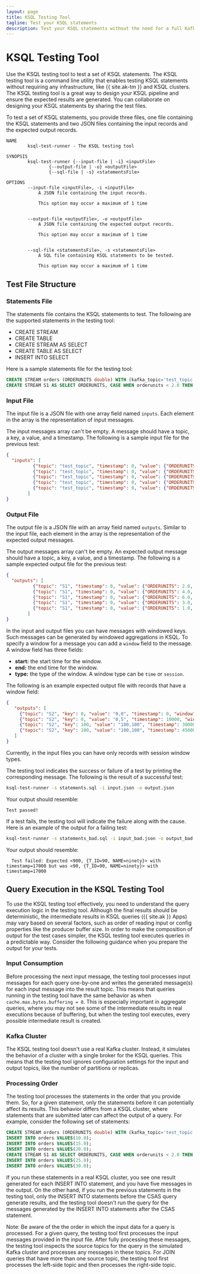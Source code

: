 ```yaml
---
layout: page
title: KSQL Testing Tool
tagline: Test your KSQL statements
description: Test your KSQL statements without the need for a full Kafka cluster
---
```


KSQL Testing Tool
=================

Use the KSQL testing tool to test a set of KSQL statements. The KSQL
testing tool is a command line utility that enables testing KSQL
statements without requiring any infrastructure, like {{ site.ak-tm }}
and KSQL clusters. The KSQL testing tool is a great way to design your
KSQL pipeline and ensure the expected results are generated. You can
collaborate on designing your KSQL statements by sharing the test files.

To test a set of KSQL statements, you provide three files, one file
containing the KSQL statements and two JSON files containing the input
records and the expected output records.

```
NAME
        ksql-test-runner - The KSQL testing tool

SYNOPSIS
        ksql-test-runner {--input-file | -i} <inputFile>
                {--output-file | -o} <outputFile>
                {--sql-file | -s} <statementsFile>

OPTIONS
        --input-file <inputFile>, -i <inputFile>
            A JSON file containing the input records.

            This option may occur a maximum of 1 time


        --output-file <outputFile>, -o <outputFile>
            A JSON file containing the expected output records.

            This option may occur a maximum of 1 time


        --sql-file <statementsFile>, -s <statementsFile>
            A SQL file containing KSQL statements to be tested.

            This option may occur a maximum of 1 time
```

Test File Structure
-------------------

### Statements File

The statements file contains the KSQL statements to test. The following
are the supported statements in the testing tool:

-   CREATE STREAM
-   CREATE TABLE
-   CREATE STREAM AS SELECT
-   CREATE TABLE AS SELECT
-   INSERT INTO SELECT

Here is a sample statements file for the testing tool:

```sql
CREATE STREAM orders (ORDERUNITS double) WITH (kafka_topic='test_topic', value_format='JSON');
CREATE STREAM S1 AS SELECT ORDERUNITS, CASE WHEN orderunits < 2.0 THEN 'small' WHEN orderunits < 4.0 THEN 'medium' ELSE 'large' END AS case_resault FROM orders;
```

### Input File

The input file is a JSON file with one array field named `inputs`.
Each element in the array is the representation of input messages.

The input messages array can't be empty. A message should have a topic, a
key, a value, and a timestamp. The following is a sample input file for
the previous test:

```json
{
  "inputs": [
          {"topic": "test_topic", "timestamp": 0, "value": {"ORDERUNITS": 2.0}, "key": 0},
          {"topic": "test_topic", "timestamp": 0, "value": {"ORDERUNITS": 4.0}, "key": 100},
          {"topic": "test_topic", "timestamp": 0, "value": {"ORDERUNITS": 6.0 }, "key": 101},
          {"topic": "test_topic", "timestamp": 0, "value": {"ORDERUNITS": 3.0}, "key": 101},
          {"topic": "test_topic", "timestamp": 0, "value": {"ORDERUNITS": 1.0}, "key": 101}
        ]
}
```

### Output File

The output file is a JSON file with an array field named `outputs`.
Similar to the input file, each element in the array is the
representation of the expected output messages.

The output messages array can't be empty. An expected output message should
have a topic, a key, a value, and a timestamp. The following is a sample
expected output file for the previous test:

```json
{
  "outputs": [
          {"topic": "S1", "timestamp": 0, "value": {"ORDERUNITS": 2.0, "CASE_RESAULT": "medium"}, "key": 0},
          {"topic": "S1", "timestamp": 0, "value": {"ORDERUNITS": 4.0, "CASE_RESAULT": "large"}, "key": 100},
          {"topic": "S1", "timestamp": 0, "value": {"ORDERUNITS": 6.0, "CASE_RESAULT": "large"}, "key": 101},
          {"topic": "S1", "timestamp": 0, "value": {"ORDERUNITS": 3.0, "CASE_RESAULT": "medium"}, "key": 101},
          {"topic": "S1", "timestamp": 0, "value": {"ORDERUNITS": 1.0, "CASE_RESAULT": "small"},"key": 101}
        ]
}
```

In the input and output files you can have messages with windowed keys.
Such messages can be generated by windowed aggregations in KSQL. To
specify a window for a message you can add a `window` field to the
message. A window field has three fields:

-   **start:** the start time for the window.
-   **end:** the end time for the window.
-   **type:** the type of the window. A window type can be `time` or
    `session`.

The following is an example expected output file with records that have
a window field:

```json
{
   "outputs": [
     {"topic": "S2", "key": 0, "value": "0,0", "timestamp": 0, "window": {"start": 0, "end": 30000, "type": "time"}},
     {"topic": "S2", "key": 0, "value": "0,5", "timestamp": 10000, "window": {"start": 0, "end": 30000, "type": "time"}},
     {"topic": "S2", "key": 100, "value": "100,100", "timestamp": 30000, "window": {"start": 30000, "end": 60000, "type": "time"}},
     {"topic": "S2", "key": 100, "value": "100,100", "timestamp": 45000, "window": {"start": 30000, "end": 60000, "type": "time"}}
   ]
}
```

Currently, in the input files you can have only records with session
window types.

The testing tool indicates the success or failure of a test by
printing the corresponding message. The following is the result of a
successful test:

```bash
ksql-test-runner -s statements.sql -i input.json -o output.json
```

Your output should resemble:

```
Test passed!
```

If a test fails, the testing tool will indicate the failure along with
the cause. Here is an example of the output for a failing test:

```bash
ksql-test-runner -s statements_bad.sql -i input_bad.json -o output_bad.json
```

Your output should resemble:

```
  Test failed: Expected <900, {T_ID=90, NAME=ninety}> with timestamp=17000 but was <90, {T_ID=90, NAME=ninety}> with timestamp=17000
```

Query Execution in the KSQL Testing Tool
----------------------------------------

To use the KSQL testing tool effectively, you need to understand the
query execution logic in the testing tool. Although the final results
should be deterministic, the intermediate results in KSQL queries
({{ site.ak }} Apps) may vary based on several factors, such as order of
reading input or config properties like the producer buffer size. In
order to make the composition of output for the test cases simpler, the
KSQL testing tool executes queries in a predictable way. Consider the
following guidance when you prepare the output for your tests.

### Input Consumption

Before processing the next input message, the testing tool processes
input messages for each query one-by-one and writes the generated
message(s) for each input message into the result topic. This means that
queries running in the testing tool have the same behavior as when
`cache.max.bytes.buffering = 0`. This is especially important in
aggregate queries, where you may not see some of the intermediate results
in real executions because of buffering, but when the testing tool executes,
every possible intermediate result is created.

### Kafka Cluster

The KSQL testing tool doesn't use a real Kafka cluster. Instead, it simulates
the behavior of a cluster with a single broker for the KSQL queries. This
means that the testing tool ignores configuration settings for the input
and output topics, like the number of partitions or replicas.

### Processing Order

The testing tool processes the statements in the order that you provide
them. So, for a given statement, only the statements before it can
potentially affect its results. This behavior differs from a KSQL
cluster, where statements that are submitted later can affect the output
of a query. For example, consider the following set of statements:

```sql
CREATE STREAM orders (ORDERUNITS double) WITH (kafka_topic='test_topic', value_format='JSON');
INSERT INTO orders VALUES(10.0);
INSERT INTO orders VALUES(15.0);
INSERT INTO orders VALUES(20.0);
CREATE STREAM S1 AS SELECT ORDERUNITS, CASE WHEN orderunits < 2.0 THEN 'small' WHEN orderunits < 4.0 THEN 'medium' ELSE 'large' END AS case_resault FROM orders;
INSERT INTO orders VALUES(25.0);
INSERT INTO orders VALUES(30.0);
```

If you run these statements in a real KSQL cluster, you see one
result generated for each INSERT INTO statement, and you have five
messages in the output. On the other hand, if you run the previous
statements in the testing tool, only the INSERT INTO statements before
the CSAS query generate results, and the testing tool doesn't run the
query for the messages generated by the INSERT INTO statements after the
CSAS statement.

Note: Be aware of the the order in which the input data for a query is
processed. For a given query, the testing tool first processes the input
messages provided in the input file. After fully processing these messages,
the testing tool inspects the source topics for the query in the simulated
Kafka cluster and processes any messages in these topics. For JOIN queries
that have more than one source topic, the testing tool first processes the
left-side topic and then processes the right-side topic.

